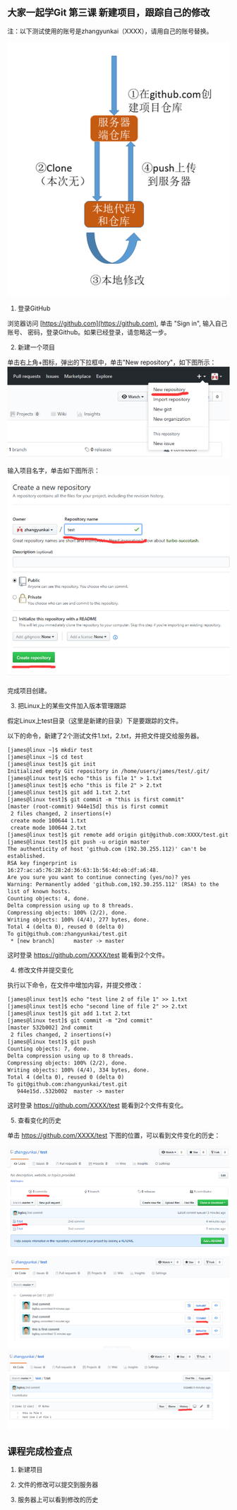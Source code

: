 ## 大家一起学Git 第三课 新建项目，跟踪自己的修改

注：以下测试使用的账号是zhangyunkai（XXXX），请用自己的账号替换。

![process](process.png)

1. 登录GitHub

浏览器访问 [https://github.com](https://github.com), 单击 "Sign in", 输入自己账号、
密码，登录Github。如果已经登录，请忽略这一步。

2. 新建一个项目

单击右上角+图标，弹出的下拉框中，单击"New repository"，如下图所示：
![New](new.png)

输入项目名字，单击如下图所示：
![create](create.png)

完成项目创建。

3. 把Linux上的某些文件加入版本管理跟踪

假定Linux上test目录（这里是新建的目录）下是要跟踪的文件。

以下的命令，新建了2个测试文件1.txt，2.txt，并把文件提交给服务器。
````
[james@linux ~]$ mkdir test
[james@linux ~]$ cd test
[james@linux test]$ git init
Initialized empty Git repository in /home/users/james/test/.git/
[james@linux test]$ echo "this is file 1" > 1.txt
[james@linux test]$ echo "this is file 2" > 2.txt
[james@linux test]$ git add 1.txt 2.txt
[james@linux test]$ git commit -m "this is first commit"
[master (root-commit) 944e15d] this is first commit
 2 files changed, 2 insertions(+)
 create mode 100644 1.txt
 create mode 100644 2.txt
[james@linux test]$ git remote add origin git@github.com:XXXX/test.git
[james@linux test]$ git push -u origin master
The authenticity of host 'github.com (192.30.255.112)' can't be established.
RSA key fingerprint is 16:27:ac:a5:76:28:2d:36:63:1b:56:4d:eb:df:a6:48.
Are you sure you want to continue connecting (yes/no)? yes
Warning: Permanently added 'github.com,192.30.255.112' (RSA) to the list of known hosts.
Counting objects: 4, done.
Delta compression using up to 8 threads.
Compressing objects: 100% (2/2), done.
Writing objects: 100% (4/4), 277 bytes, done.
Total 4 (delta 0), reused 0 (delta 0)
To git@github.com:zhangyunkai/test.git
 * [new branch]      master -> master
````
这时登录 https://github.com/XXXX/test 能看到2个文件。

4. 修改文件并提交变化

执行以下命令，在文件中增加内容，并提交修改：
````
[james@linux test]$ echo "test line 2 of file 1" >> 1.txt
[james@linux test]$ echo "second line of file 2" >> 2.txt
[james@linux test]$ git add 1.txt 2.txt
[james@linux test]$ git commit -m "2nd commit"
[master 532b002] 2nd commit
 2 files changed, 2 insertions(+)
[james@linux test]$ git push
Counting objects: 7, done.
Delta compression using up to 8 threads.
Compressing objects: 100% (2/2), done.
Writing objects: 100% (4/4), 334 bytes, done.
Total 4 (delta 0), reused 0 (delta 0)
To git@github.com:zhangyunkai/test.git
   944e15d..532b002  master -> master
````
这时登录 https://github.com/XXXX/test 能看到2个文件有变化。

5. 查看变化的历史

单击 https://github.com/XXXX/test 下图的位置，可以看到文件变化的历史：

![1.png](1.png)
![2.png](2.png)
![3.png](3.png)


## 课程完成检查点

1. 新建项目

2. 文件的修改可以提交到服务器

3. 服务器上可以看到修改的历史

